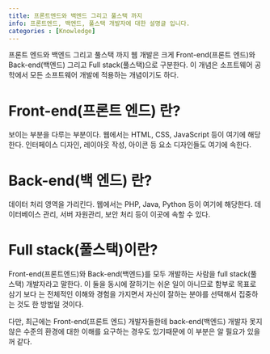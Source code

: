 ```yaml
---
title: 프론트엔드와 백엔드 그리고 풀스택 까지
info: 프론트엔드, 백엔드, 풀스택 개발자에 대한 설명글 입니다.
categories : [Knowledge]
---
```


프론트 엔드와 백엔드 그리고 풀스택 까지
웹 개발은 크게 Front-end(프론트 엔드)와 Back-end(백엔드) 그리고 Full stack(풀스택)으로 구분한다.
이 개념은 소프트웨어 공학에서 모든 소프트웨어 개발에 적용하는 개념이기도 하다.

 

# Front-end(프론트 엔드) 란?
보이는 부분을 다루는 부분이다.
웹에서는 HTML, CSS, JavaScript 등이 여기에 해당한다.
인터페이스 디자인, 레이아웃 작성, 아이콘 등 요소 디자인들도 여기에 속한다.

 

# Back-end(백 엔드) 란?
데이터 처리 영역을 가리킨다.
웹에서는 PHP, Java, Python 등이 여기에 해당한다.
데이터베이스 관리, 서버 자원관리, 보안 처리 등이 이곳에 속할 수 있다.

 

# Full stack(풀스택)이란?
Front-end(프론트엔드)와 Back-end(백엔드)를 모두 개발하는 사람을 full stack(풀스택) 개발자라고 말한다.
이 둘을 동시에 잘하기는 쉬운 일이 아니므로 함부로 목표로 삼기 보다 는 전체적인 이해와 경험을 가지면서 자신이 잘하는 분야를 선택해서 집중하는 것도 한 방법일 것이다.

다만, 최근에는 Front-end(프론트 엔드) 개발자들한테 back-end(백엔드) 개발자 못지않은 수준의 환경에 대한 이해를 요구하는 경우도 있기때문에 이 부분은 알 필요가 있을꺼 같다.
